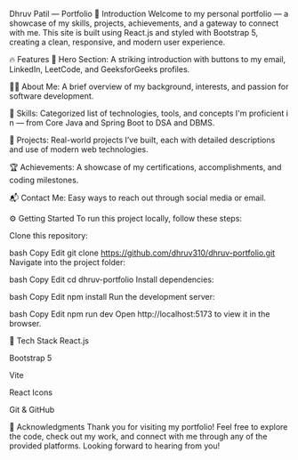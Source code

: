 Dhruv Patil — Portfolio
🚀 Introduction
Welcome to my personal portfolio — a showcase of my skills, projects, achievements, and a gateway to connect with me. This site is built using React.js and styled with Bootstrap 5, creating a clean, responsive, and modern user experience.

🔥 Features
👋 Hero Section: A striking introduction with buttons to my email, LinkedIn, LeetCode, and GeeksforGeeks profiles.

🧑‍💼 About Me: A brief overview of my background, interests, and passion for software development.

🧠 Skills: Categorized list of technologies, tools, and concepts I'm proficient i
n — from Core Java and Spring Boot to DSA and DBMS.

💼 Projects: Real-world projects I’ve built, each with detailed descriptions and use of modern web technologies.

🏆 Achievements: A showcase of my certifications, accomplishments, and coding milestones.

📬 Contact Me: Easy ways to reach out through social media or email.

⚙️ Getting Started
To run this project locally, follow these steps:

Clone this repository:

bash
Copy
Edit
git clone https://github.com/dhruv310/dhruv-portfolio.git
Navigate into the project folder:

bash
Copy
Edit
cd dhruv-portfolio
Install dependencies:

bash
Copy
Edit
npm install
Run the development server:

bash
Copy
Edit
npm run dev
Open http://localhost:5173 to view it in the browser.

📎 Tech Stack
React.js

Bootstrap 5

Vite

React Icons

Git & GitHub

🙏 Acknowledgments
Thank you for visiting my portfolio!
Feel free to explore the code, check out my work, and connect with me through any of the provided platforms.
Looking forward to hearing from you!
